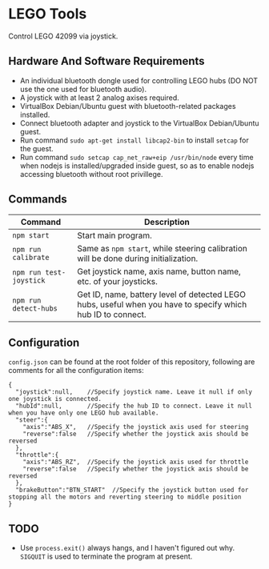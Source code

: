 LEGO Tools
==========

Control LEGO 42099 via joystick.

Hardware And Software Requirements
----------------------------------

* An individual bluetooth dongle used for controlling LEGO hubs (DO NOT use the one used for bluetooth audio).
* A joystick with at least 2 analog axises required.
* VirtualBox Debian/Ubuntu guest with bluetooth-related packages installed.
* Connect bluetooth adapter and joystick to the VirtualBox Debian/Ubuntu guest.
* Run command `sudo apt-get install libcap2-bin` to install `setcap` for the guest.
* Run command `sudo setcap cap_net_raw+eip /usr/bin/node` every time when nodejs is installed/upgraded inside guest, so as to enable nodejs accessing bluetooth without root privillege.

Commands
--------

|Command|Description|
|-------|-----------|
|`npm start`|Start main program.|
|`npm run calibrate`|Same as `npm start`, while steering calibration will be done during initialization.|
|`npm run test-joystick`|Get joystick name, axis name, button name, etc. of your joysticks.|
|`npm run detect-hubs`|Get ID, name, battery level of detected LEGO hubs, useful when you have to specify which hub ID to connect.|

Configuration
-------------

`config.json` can be found at the root folder of this repository, following are comments for all the configuration items:

	{
	  "joystick":null,    //Specify joystick name. Leave it null if only one joystick is connected.
	  "hubId":null,       //Specify the hub ID to connect. Leave it null when you have only one LEGO hub available.
	  "steer":{
	    "axis":"ABS_X",   //Specify the joystick axis used for steering
	    "reverse":false   //Specify whether the joystick axis should be reversed
	  },
	  "throttle":{
	    "axis":"ABS_RZ",  //Specify the joystick axis used for throttle
	    "reverse":false   //Specify whether the joystick axis should be reversed
	  },
	  "brakeButton":"BTN_START"  //Specify the joystick button used for stopping all the motors and reverting steering to middle position
	}

TODO
----

* Use `process.exit()` always hangs, and I haven't figured out why. `SIGQUIT` is used to terminate the program at present.

